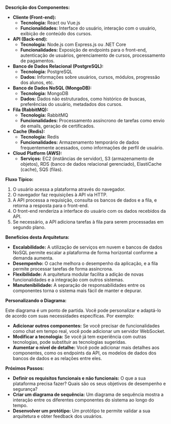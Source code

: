 
**Descrição dos Componentes:**

- **Cliente (Front-end):**
    - **Tecnologia:** React ou Vue.js
    - **Funcionalidades:** Interface do usuário, interação com o usuário, exibição de conteúdo dos cursos.
- **API (Back-end):**
    - **Tecnologia:** Node.js com Express.js ou .NET Core
    - **Funcionalidades:** Exposição de endpoints para o front-end, autenticação de usuários, gerenciamento de cursos, processamento de pagamentos.
- **Banco de Dados Relacional (PostgreSQL):**
    - **Tecnologia:** PostgreSQL
    - **Dados:** Informações sobre usuários, cursos, módulos, progressão dos alunos, etc.
- **Banco de Dados NoSQL (MongoDB):**
    - **Tecnologia:** MongoDB
    - **Dados:** Dados não estruturados, como histórico de buscas, preferências do usuário, metadados dos cursos.
- **Fila (RabbitMQ):**
    - **Tecnologia:** RabbitMQ
    - **Funcionalidades:** Processamento assíncrono de tarefas como envio de emails, geração de certificados.
- **Cache (Redis):**
    - **Tecnologia:** Redis
    - **Funcionalidades:** Armazenamento temporário de dados frequentemente acessados, como informações de perfil de usuário.
- **Cloud Platform (AWS):**
    - **Serviços:** EC2 (instâncias de servidor), S3 (armazenamento de objetos), RDS (banco de dados relacional gerenciado), ElastiCache (cache), SQS (filas).

**Fluxo Típico:**

1. O usuário acessa a plataforma através do navegador.
2. O navegador faz requisições à API via HTTP.
3. A API processa a requisição, consulta os bancos de dados e a fila, e retorna a resposta para o front-end.
4. O front-end renderiza a interface do usuário com os dados recebidos da API.
5. Se necessário, a API adiciona tarefas à fila para serem processadas em segundo plano.

**Benefícios desta Arquitetura:**

- **Escalabilidade:** A utilização de serviços em nuvem e bancos de dados NoSQL permite escalar a plataforma de forma horizontal conforme a demanda aumenta.
- **Desempenho:** O cache melhora o desempenho da aplicação, e a fila permite processar tarefas de forma assíncrona.
- **Flexibilidade:** A arquitetura modular facilita a adição de novas funcionalidades e a integração com outros sistemas.
- **Manutenibilidade:** A separação de responsabilidades entre os componentes torna o sistema mais fácil de manter e depurar.

**Personalizando o Diagrama:**

Este diagrama é um ponto de partida. Você pode personalizar e adaptá-lo de acordo com suas necessidades específicas. Por exemplo:

- **Adicionar outros componentes:** Se você precisar de funcionalidades como chat em tempo real, você pode adicionar um servidor WebSocket.
- **Modificar a tecnologia:** Se você já tem experiência com outras tecnologias, pode substituir as tecnologias sugeridas.
- **Aumentar o nível de detalhe:** Você pode adicionar mais detalhes aos componentes, como os endpoints da API, os modelos de dados dos bancos de dados e as relações entre eles.

**Próximos Passos:**

- **Definir os requisitos funcionais e não funcionais:** O que a sua plataforma precisa fazer? Quais são os seus objetivos de desempenho e segurança?
- **Criar um diagrama de sequência:** Um diagrama de sequência mostra a interação entre os diferentes componentes do sistema ao longo do tempo.
- **Desenvolver um protótipo:** Um protótipo te permite validar a sua arquitetura e obter feedback dos usuários.